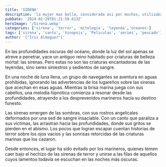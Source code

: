 ```yaml
---
title: 'SIRENA'
description: 'la mujer mas bella, considerada asi por muchos, utilizaba su talentosa y cautivadora vo para atrapar a los navegantes desd elo mas adentrado del oceano'
pubDate: '2024-02-29T01:21:50.613Z'
heroImage: '/Sirena.webp'
categories: ['sirena', 'terror', 'mitologia', 'leyenda','oceanos']
tags: ['sirena', 'canto', 'hinopsis', 'Peliculas', 'series', 'pescado']
author: '["Iris Almaguer"]'
---
```


En las profundidades oscuras del océano, donde la luz del sol apenas se atreve a penetrar, yace un antiguo reino habitado por criaturas de belleza mortal: las sirenas. Pero estas no son las criaturas encantadoras de las leyendas, sino seres siniestros y sedientos de sangre.

En una noche de luna llena, un grupo de navegantes se aventura en aguas prohibidas, ignorando las advertencias de los lugareños sobre las sirenas que acechan en esas aguas. Mientras la brisa marina juega con sus cabellos, una melodía hipnótica comienza a resonar desde las profundidades, atrayendo a los desprevenidos marineros hacia su destino funesto.

Las sirenas emergen de las sombras, con sus rostros angelicales deformados por una sed de sangre insaciable. Con un canto que paraliza a sus víctimas, las arrastran hacia las profundidades, donde sus gritos se pierden en el abismo. Los pocos que logran escapar cuentan historias de terror sobre los ojos vacíos y las sonrisas retorcidas de las criaturas marinas que los cazaron.

Desde entonces, el lugar ha sido evitado por los marineros, quienes temen caer bajo el hechizo de las sirenas de terror y unirse a las filas de aquellos cuyos lamentos todavía se escuchan en las noches más oscuras.
